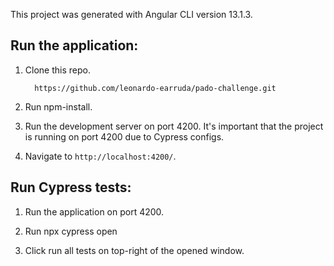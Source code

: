 This project was generated with Angular CLI version 13.1.3.

## Run the application:
1. Clone this repo.

         https://github.com/leonardo-earruda/pado-challenge.git

2. Run npm-install.

3. Run the development server on port 4200. It's important that the project is running on port 4200 due to Cypress configs.

4. Navigate to `http://localhost:4200/`.

## Run Cypress tests:

1. Run the application on port 4200.

2. Run npx cypress open

3. Click run all tests on top-right of the opened window.
